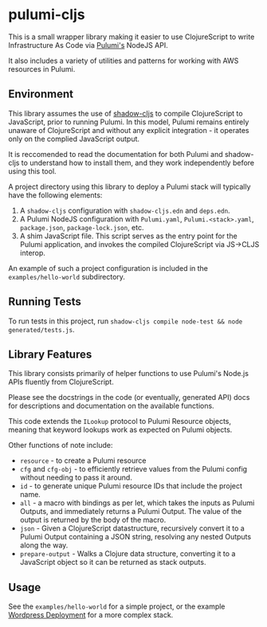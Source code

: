 # pulumi-cljs

This is a small wrapper library making it easier to use ClojureScript
to write Infrastructure As Code via [Pulumi's](https://pulumi.com)
NodeJS API.

It also includes a variety of utilities and patterns for working with
AWS resources in Pulumi.

## Environment

This library assumes the use of
[shadow-cljs](https://github.com/thheller/shadow-cljs) to compile
ClojureScript to JavaScript, prior to running Pulumi. In this model,
Pulumi remains entirely unaware of ClojureScript and without any
explicit integration - it operates only on the complied JavaScript
output.

It is reccomended to read the documentation for both Pulumi and
shadow-cljs to understand how to install them, and they work
independently before using this tool.

A project directory using this library to deploy a Pulumi stack will
typically have the following elements:

1. A `shadow-cljs` configuration with `shadow-cljs.edn` and `deps.edn`.
2. A Pulumi NodeJS configuration with `Pulumi.yaml`, `Pulumi.<stack>.yaml`, `package.json`, `package-lock.json`, etc.
3. A shim JavaScript file. This script serves as the entry point for
   the Pulumi application, and invokes the compiled ClojureScript via
   JS->CLJS interop.

An example of such a project configuration is included in the
`examples/hello-world` subdirectory.

## Running Tests

To run tests in this project, run `shadow-cljs compile node-test && node generated/tests.js`.

## Library Features

This library consists primarily of helper functions to use Pulumi's
Node.js APIs fluently from ClojureScript.

Please see the docstrings in the code (or eventually, generated API)
docs for descriptions and documentation on the available functions.

This code extends the `ILookup` protocol to Pulumi Resource objects,
meaning that keyword lookups work as expected on Pulumi objects.

Other functions of note include:

- `resource` - to create a Pulumi resource
- `cfg` and `cfg-obj` - to efficiently retrieve values from the Pulumi
  config without needing to pass it around.
- `id` - to generate unique Pulumi resource IDs that include the project name.
- `all` - a macro with bindings as per let, which takes the inputs as
  Pulumi Outputs, and immediately returns a Pulumi Output. The value
  of the output is returned by the body of the macro.
- `json` - Given a ClojureScript datastructure, recursively convert it
  to a Pulumi Output containing a JSON string, resolving any nested
  Outputs along the way.
- `prepare-output` - Walks a Clojure data structure, converting it to
a JavaScript object so it can be returned as stack outputs.


## Usage

See the `examples/hello-world` for a simple project, or the example
[Wordpress Deployment](https://github.com/modern-energy/wordpress-pulumi-cljs)
for a more complex stack.

